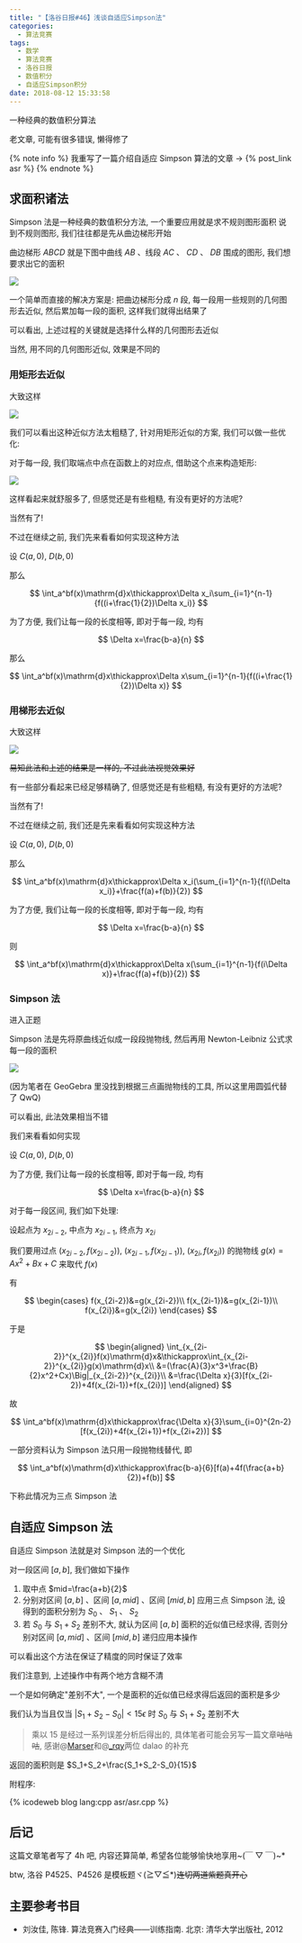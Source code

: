 ```yaml
---
title: "【洛谷日报#46】浅谈自适应Simpson法"
categories:
  - 算法竞赛
tags:
  - 数学
  - 算法竞赛
  - 洛谷日报
  - 数值积分
  - 自适应Simpson积分
date: 2018-08-12 15:33:58
---
```


一种经典的数值积分算法

老文章, 可能有很多错误, 懒得修了

{% note info %}
我重写了一篇介绍自适应 Simpson 算法的文章 -> {% post_link asr %}
{% endnote %}

<!--more-->

## 求面积诸法

Simpson 法是一种经典的数值积分方法, 一个重要应用就是求不规则图形面积
说到不规则图形, 我们往往都是先从曲边梯形开始

曲边梯形 $ABCD$ 就是下图中曲线 $AB$ 、线段 $AC$ 、 $CD$ 、 $DB$ 围成的图形, 我们想要求出它的面积

![](1-1.webp)

一个简单而直接的解决方案是: 把曲边梯形分成 $n$ 段, 每一段用一些规则的几何图形去近似, 然后累加每一段的面积, 这样我们就得出结果了

可以看出, 上述过程的关键就是选择什么样的几何图形去近似

当然, 用不同的几何图形近似, 效果是不同的

### 用矩形去近似

大致这样

![](1-2.webp)

我们可以看出这种近似方法太粗糙了, 针对用矩形近似的方案, 我们可以做一些优化:

对于每一段, 我们取端点中点在函数上的对应点, 借助这个点来构造矩形:

![](1-3.webp)

这样看起来就舒服多了, 但感觉还是有些粗糙, 有没有更好的方法呢?

当然有了!

不过在继续之前, 我们先来看看如何实现这种方法

设 $C(a,0)$, $D(b,0)$

那么

$$
\int_a^bf(x)\mathrm{d}x\thickapprox\Delta x_i\sum_{i=1}^{n-1}{f((i+\frac{1}{2})\Delta x_i)}
$$

为了方便, 我们让每一段的长度相等, 即对于每一段, 均有

$$
\Delta x=\frac{b-a}{n}
$$

那么

$$
\int_a^bf(x)\mathrm{d}x\thickapprox\Delta x\sum_{i=1}^{n-1}{f((i+\frac{1}{2})\Delta x)}
$$

### 用梯形去近似

大致这样

![](1-4.webp)

~~易知此法和上述的结果是一样的, 不过此法视觉效果好~~

有一些部分看起来已经足够精确了, 但感觉还是有些粗糙, 有没有更好的方法呢?

当然有了!

不过在继续之前, 我们还是先来看看如何实现这种方法

设 $C(a,0)$, $D(b,0)$

那么

$$
\int_a^bf(x)\mathrm{d}x\thickapprox\Delta x_i(\sum_{i=1}^{n-1}{f(i\Delta x_i)}+\frac{f(a)+f(b)}{2})
$$

为了方便, 我们让每一段的长度相等, 即对于每一段, 均有

$$
\Delta x=\frac{b-a}{n}
$$

则

$$
\int_a^bf(x)\mathrm{d}x\thickapprox\Delta x(\sum_{i=1}^{n-1}{f(i\Delta x)}+\frac{f(a)+f(b)}{2})
$$

### Simpson 法

进入正题

Simpson 法是先将原曲线近似成一段段抛物线, 然后再用 Newton-Leibniz 公式求每一段的面积

![](1-5.webp)

(因为笔者在 GeoGebra 里没找到根据三点画抛物线的工具, 所以这里用圆弧代替了 QwQ)

可以看出, 此法效果相当不错

我们来看看如何实现

设 $C(a,0)$, $D(b,0)$

为了方便, 我们让每一段的长度相等, 即对于每一段, 均有

$$
\Delta x=\frac{b-a}{n}
$$

对于每一段区间, 我们如下处理:

设起点为 $x_{2i-2}$, 中点为 $x_{2i-1}$, 终点为 $x_{2i}$

我们要用过点 $(x_{2i-2},f(x_{2i-2}))$, $(x_{2i-1},f(x_{2i-1}))$, $(x_{2i},f(x_{2i}))$ 的抛物线 $g(x)=Ax^2+Bx+C$ 来取代 $f(x)$

有

$$
\begin{cases}
  f(x_{2i-2})&=g(x_{2i-2})\\
  f(x_{2i-1})&=g(x_{2i-1})\\
  f(x_{2i})&=g(x_{2i})
\end{cases}
$$

于是

$$
\begin{aligned}
  \int_{x_{2i-2}}^{x_{2i}}f(x)\mathrm{d}x&\thickapprox\int_{x_{2i-2}}^{x_{2i}}g(x)\mathrm{d}x\\
  &=(\frac{A}{3}x^3+\frac{B}{2}x^2+Cx)\Big|_{x_{2i-2}}^{x_{2i}}\\
  &=\frac{\Delta x}{3}[f(x_{2i-2})+4f(x_{2i-1})+f(x_{2i})]
\end{aligned}
$$

故

$$
\int_a^bf(x)\mathrm{d}x\thickapprox\frac{\Delta x}{3}\sum_{i=0}^{2n-2}[f(x_{2i})+4f(x_{2i+1})+f(x_{2i+2})]
$$

一部分资料认为 Simpson 法只用一段抛物线替代, 即

$$
\int_a^bf(x)\mathrm{d}x\thickapprox\frac{b-a}{6}[f(a)+4f(\frac{a+b}{2})+f(b)]
$$

下称此情况为三点 Simpson 法

## 自适应 Simpson 法

自适应 Simpson 法就是对 Simpson 法的一个优化

对一段区间 $[a,b]$, 我们做如下操作

1. 取中点 $mid=\frac{a+b}{2}$
1. 分别对区间 $[a,b]$ 、区间 $[a,mid]$ 、区间 $[mid,b]$ 应用三点 Simpson 法, 设得到的面积分别为 $S_0$ 、 $S_1$ 、 $S_2$
1. 若 $S_0$ 与 $S_1+S_2$ 差别不大, 就认为区间 $[a,b]$ 面积的近似值已经求得, 否则分别对区间 $[a,mid]$ 、区间 $[mid,b]$ 递归应用本操作

可以看出这个方法在保证了精度的同时保证了效率

我们注意到, 上述操作中有两个地方含糊不清

一个是如何确定"差别不大", 一个是面积的近似值已经求得后返回的面积是多少

我们认为当且仅当 $|S_1+S_2-S_0|<15\epsilon$ 时 $S_0$ 与 $S_1+S_2$ 差别不大

> 乘以 $15$ 是经过一系列误差分析后得出的, 具体笔者可能会另写一篇文章~~咕咕咕~~, 感谢@[Marser](https://www.luogu.org/space/show?uid=17930)和@[\_rqy](https://www.luogu.org/space/show?uid=7868)两位 dalao 的补充

返回的面积则是 $S_1+S_2+\frac{S_1+S_2-S_0}{15}$

附程序:

{% icodeweb blog lang:cpp asr/asr.cpp %}

## 后记

这篇文章笔者写了 4h 吧, 内容还算简单, 希望各位能够愉快地享用~(￣ ▽ ￣)~\*

btw, 洛谷 P4525、P4526 是模板题ヾ(≧▽≦\*)~~连切两道紫题真开心~~

## 主要参考书目

- 刘汝佳, 陈锋. 算法竞赛入门经典——训练指南. 北京: 清华大学出版社, 2012
